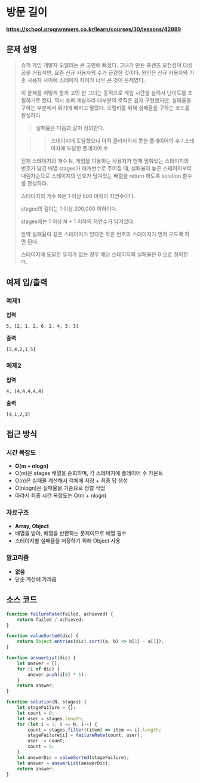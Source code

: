 # 방문 길이

**https://school.programmers.co.kr/learn/courses/30/lessons/42889**

## 문제 설명

> 슈퍼 게임 개발자 오렐리는 큰 고민에 빠졌다. 그녀가 만든 프랜즈 오천성이 대성공을 거뒀지만, 요즘 신규 사용자의 수가 급감한 것이다. 원인은 신규 사용자와 기존 사용자 사이에 스테이지 차이가 너무 큰 것이 문제였다.
>
> 이 문제를 어떻게 할까 고민 한 그녀는 동적으로 게임 시간을 늘려서 난이도를 조절하기로 했다. 역시 슈퍼 개발자라 대부분의 로직은 쉽게 구현했지만, 실패율을 구하는 부분에서 위기에 빠지고 말았다. 오렐리를 위해 실패율을 구하는 코드를 완성하라.
>
> > 실패율은 다음과 같이 정의한다.
>
> > > 스테이지에 도달했으나 아직 클리어하지 못한 플레이어의 수 / 스테이지에 도달한 플레이어 수
>
> 전체 스테이지의 개수 N, 게임을 이용하는 사용자가 현재 멈춰있는 스테이지의 번호가 담긴 배열 stages가 매개변수로 주어질 때, 실패율이 높은 스테이지부터 내림차순으로 스테이지의 번호가 담겨있는 배열을 return 하도록 solution 함수를 완성하라.
>
> 스테이지의 개수 N은 1 이상 500 이하의 자연수이다.
>
> stages의 길이는 1 이상 200,000 이하이다.
>
> stages에는 1 이상 N + 1 이하의 자연수가 담겨있다.
>
> 만약 실패율이 같은 스테이지가 있다면 작은 번호의 스테이지가 먼저 오도록 하면 된다.
>
> 스테이지에 도달한 유저가 없는 경우 해당 스테이지의 실패율은 0 으로 정의한다.

## 예제 입/출력

### 예제1

**입력**

```
5, [2, 1, 2, 6, 2, 4, 3, 3]
```

**출력**

```
[3,4,2,1,5]
```

### 예제2

**입력**

```
4, [4,4,4,4,4]
```

**출력**

```
[4,1,2,3]
```

## 접근 방식

### 시간 복잡도

-   **O(m + nlogn)**
-   O(m)은 stages 배열을 순회하며, 각 스테이지에 플레이어 수 카운트
-   O(n)은 실패율 계산해서 객체에 저장 + 최종 답 생성
-   O(nlogn)은 실패율을 기준으로 정렬 작업
-   따라서 최종 시간 복잡도는 O(m + nlogn)

### 자료구조

-   **Array, Object**
-   배열을 받아, 배열을 반환하는 문제이므로 배열 필수
-   스테이지별 실패율을 저장하기 위해 Object 사용

### 알고리즘

-   **없음**
-   단순 계산에 가까움

## 소스 코드

```javascript
function failureRate(failed, achieved) {
    return failed / achieved;
}

function valueSorted(dic) {
    return Object.entries(dic).sort((a, b) => b[1] - a[1]);
}

function answerList(dic) {
    let answer = [];
    for (i of dic) {
        answer.push(i[0] * 1);
    }
    return answer;
}

function solution(N, stages) {
    let stageFailure = {};
    let count = 0;
    let user = stages.length;
    for (let i = 1; i <= N; i++) {
        count = stages.filter((item) => item == i).length;
        stageFailure[i] = failureRate(count, user);
        user -= count;
        count = 0;
    }
    let answerDic = valueSorted(stageFailure);
    let answer = answerList(answerDic);
    return answer;
}
```
